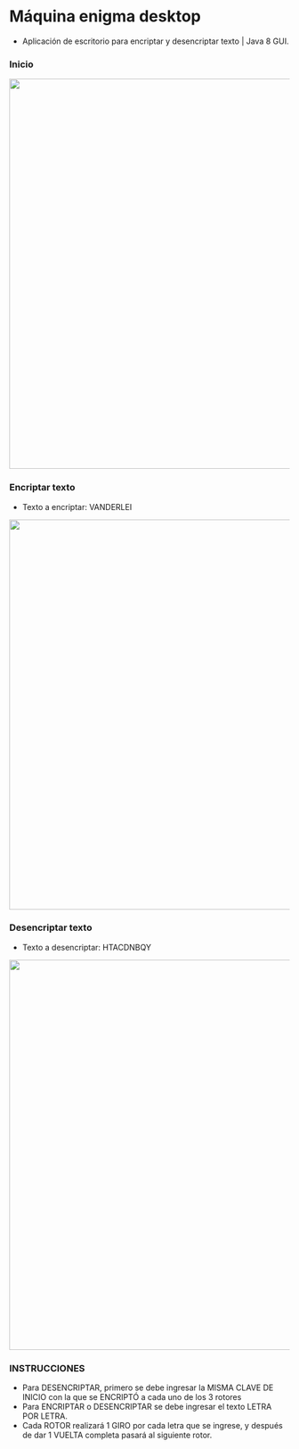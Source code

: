 # Máquina enigma desktop
<ul>
  <li>Aplicación de escritorio para encriptar y desencriptar texto | Java 8 GUI.</li>  
</ul>

### Inicio
<img src="https://i.postimg.cc/ tTRK0hzF/Inicio .png" width="700"/>

### Encriptar texto
<ul>
  <li>Texto a encriptar: VANDERLEI
</li>  
</ul>
<img src="https://i.postimg.cc/j2wkKvnn/Encriptar.jpg" width="700"/>

### Desencriptar texto
<ul>
  <li>Texto a desencriptar: HTACDNBQY
</li>  
</ul>
<img src="https://i.postimg.cc/FKCM4YCq/Desencriptar.jpg" width="700"/>

### INSTRUCCIONES
<ul>
<li>Para DESENCRIPTAR, primero se debe ingresar la MISMA CLAVE DE INICIO con la que se ENCRIPTÓ a cada uno de los 3 rotores</li>
<li>Para ENCRIPTAR o DESENCRIPTAR se debe ingresar el texto LETRA POR LETRA.</li>
<li>Cada ROTOR realizará 1 GIRO por cada letra que se ingrese, y después de dar 1 VUELTA completa pasará al siguiente rotor.</li>
</li>  
</ul
